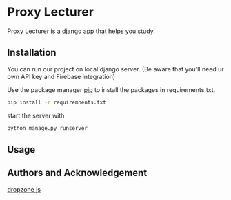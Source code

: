 # Proxy Lecturer

Proxy Lecturer is a django app that helps you study.

## Installation
You can run our project on local django server. (Be aware that you'll need ur own API key and Firebase integration)

Use the package manager [pip](https://pip.pypa.io/en/stable/) to install the packages in requirements.txt.

```bash
pip install -r requiremnents.txt
```
start the server with
```python
python manage.py runserver
```


## Usage


## Authors and Acknowledgement

[dropzone js](https://www.dropzonejs.com/#layout)
